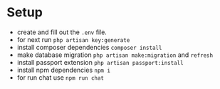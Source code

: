 
Setup
================
- create and fill out the `.env` file. 
- for next run `php artisan key:generate`
- install composer dependencies `composer install`
- make database migration `php artisan make:migration` and `refresh`
- install passport extension `php artisan passport:install`
- install npm dependencies `npm i`
- for run chat use `npm run chat`
